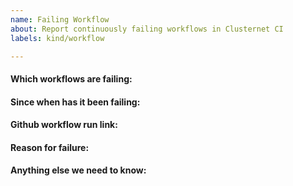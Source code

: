 ```yaml
---
name: Failing Workflow
about: Report continuously failing workflows in Clusternet CI
labels: kind/workflow

---
```


<!-- Please only use this template for submitting reports about continuously failing workflows in Clusternet CI -->

#### Which workflows are failing:

#### Since when has it been failing:

#### Github workflow run link:

#### Reason for failure:

#### Anything else we need to know:

